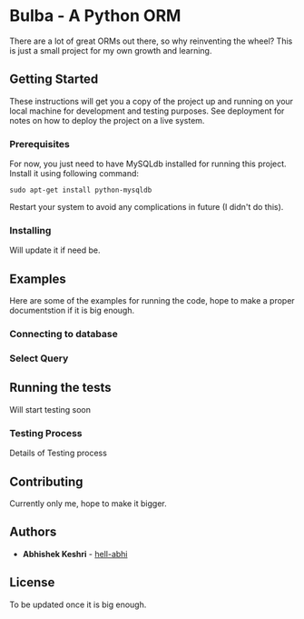 # Bulba - A Python ORM

There are a lot of great ORMs out there, so why reinventing the wheel? This is just a small project for my own growth and learning.

## Getting Started

These instructions will get you a copy of the project up and running on your local machine for development and testing purposes. See deployment for notes on how to deploy the project on a live system.

### Prerequisites

For now, you just need to have MySQLdb installed for running this project. Install it using following command:

```
sudo apt-get install python-mysqldb
```

Restart your system to avoid any complications in future (I didn't do this).

### Installing

Will update it if need be.

## Examples

Here are some of the examples for running the code, hope to make a proper documentstion if it is big enough.

### Connecting to database

### Select Query

## Running the tests

Will start testing soon

### Testing Process

Details of Testing process

## Contributing

Currently only me, hope to make it bigger. 

## Authors

* **Abhishek Keshri** - [hell-abhi](https://github.com/hell-abhi)

## License

To be updated once it is big enough.
